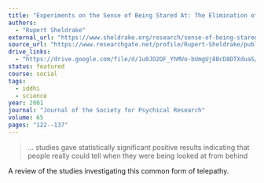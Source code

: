 ```yaml
---
title: "Experiments on the Sense of Being Stared At: The Elimination of Possible Artefacts"
authors:
  - "Rupert Sheldrake"
external_url: "https://www.sheldrake.org/research/sense-of-being-stared-at/experiments-on-the-sense-of-being-stared-at-eliminating-artefacts"
source_url: "https://www.researchgate.net/profile/Rupert-Sheldrake/publication/239616053_Experiments_on_the_Sense_of_Being_Stared_At_The_Elimination_of_Possible_Artefacts/links/5bf3360e4585150b2bc284da/Experiments-on-the-Sense-of-Being-Stared-At-The-Elimination-of-Possible-Artefacts.pdf"
drive_links:
  - "https://drive.google.com/file/d/1u0JO2QF_YhMVo-bUmgUj8BcD8DTXduaS/view?usp=drivesdk"
status: featured
course: social
tags:
  - iddhi
  - science
year: 2001
journal: "Journal of the Society for Psychical Research"
volume: 65
pages: "122--137"
---
```


> … studies gave statistically significant positive results indicating that people really could tell when they were being looked at from behind

A review of the studies investigating this common form of telepathy.
